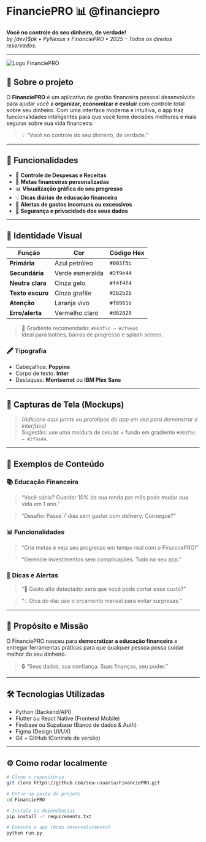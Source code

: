# FinanciePRO 📊 @financiepro
**Você no controle do seu dinheiro, de verdade!**  
_by [dev]$pk • PyNexus x FinanciePRO • 2025 – Todos os direitos reservados._

---

![Logo FinanciePRO](https://i.imgur.com/A2n2cq3.png) <!-- Substitua pela URL real do logo -->

## 🚀 Sobre o projeto

O **FinanciePRO** é um aplicativo de gestão financeira pessoal desenvolvido para ajudar você a **organizar, economizar e evoluir** com controle total sobre seu dinheiro. Com uma interface moderna e intuitiva, o app traz funcionalidades inteligentes para que você tome decisões melhores e mais seguras sobre sua vida financeira.

> 💡 “Você no controle do seu dinheiro, de verdade.”

---

## 🎯 Funcionalidades

- 📅 **Controle de Despesas e Receitas**  
- 🎯 **Metas financeiras personalizadas**  
- 📊 **Visualização gráfica do seu progresso**  
- 💡 **Dicas diárias de educação financeira**  
- 🔔 **Alertas de gastos incomuns ou excessivos**  
- 🔐 **Segurança e privacidade dos seus dados**

---

## 🌈 Identidade Visual

| Função           | Cor             | Código Hex |
| ---------------- | --------------- | ---------- |
| **Primária**     | Azul petróleo   | `#003f5c`  |
| **Secundária**   | Verde esmeralda | `#2f9e44`  |
| **Neutra clara** | Cinza gelo      | `#f4f4f4`  |
| **Texto escuro** | Cinza grafite   | `#2b2b2b`  |
| **Atenção**      | Laranja vivo    | `#f8961e`  |
| **Erro/alerta**  | Vermelho claro  | `#d62828`  |

> 🎨 Gradiente recomendado: `#003f5c → #2f9e44`  
> Ideal para botões, barras de progresso e splash screen.

### 🖋 Tipografia

- Cabeçalhos: **Poppins**
- Corpo de texto: **Inter**
- Destaques: **Montserrat** ou **IBM Plex Sans**

---

## 📱 Capturas de Tela (Mockups)

> _(Adicione aqui prints ou protótipos do app em uso para demonstrar a interface)_  
> Sugestão: use uma moldura de celular + fundo em gradiente `#003f5c → #2f9e44`.

---

## 💬 Exemplos de Conteúdo

### 📚 Educação Financeira
> “Você sabia? Guardar 10% da sua renda por mês pode mudar sua vida em 1 ano.”

> “Desafio: Passe 7 dias sem gastar com delivery. Consegue?”

### 📊 Funcionalidades
> “Crie metas e veja seu progresso em tempo real com o FinanciePRO!”

> “Gerencie investimentos sem complicações. Tudo no seu app.”

### 🔔 Dicas e Alertas
> “🚨 Gasto alto detectado: será que você pode cortar esse custo?”

> “💡 Dica do dia: use o orçamento mensal para evitar surpresas.”

---

## 🧠 Propósito e Missão

O FinanciePRO nasceu para **democratizar a educação financeira** e entregar ferramentas práticas para que qualquer pessoa possa cuidar melhor do seu dinheiro.

> 🔒 “Seus dados, sua confiança. Suas finanças, seu poder.”

---

## 🛠 Tecnologias Utilizadas

- Python (Backend/API)
- Flutter ou React Native (Frontend Mobile)
- Firebase ou Supabase (Banco de dados & Auth)
- Figma (Design UI/UX)
- Git + GitHub (Controle de versão)

---

## ⚙️ Como rodar localmente

```bash
# Clone o repositório
git clone https://github.com/seu-usuario/FinanciePRO.git

# Entre na pasta do projeto
cd FinanciePRO

# Instale as dependências
pip install -r requirements.txt

# Execute o app (modo desenvolvimento)
python run.py
